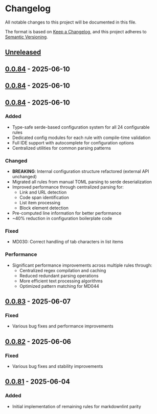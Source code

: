 # Changelog

All notable changes to this project will be documented in this file.

The format is based on [Keep a Changelog](https://keepachangelog.com/en/1.1.0/),
and this project adheres to [Semantic Versioning](https://semver.org/spec/v2.0.0.html).

## [Unreleased]

## [0.0.84] - 2025-06-10

## [0.0.84] - 2025-06-10

## [0.0.84] - 2025-06-10

### Added
- Type-safe serde-based configuration system for all 24 configurable rules
- Dedicated config modules for each rule with compile-time validation
- Full IDE support with autocomplete for configuration options
- Centralized utilities for common parsing patterns

### Changed
- **BREAKING**: Internal configuration structure refactored (external API unchanged)
- Migrated all rules from manual TOML parsing to serde deserialization
- Improved performance through centralized parsing for:
  - Link and URL detection
  - Code span identification
  - List item processing
  - Block element detection
- Pre-computed line information for better performance
- ~40% reduction in configuration boilerplate code

### Fixed
- MD030: Correct handling of tab characters in list items

### Performance
- Significant performance improvements across multiple rules through:
  - Centralized regex compilation and caching
  - Reduced redundant parsing operations
  - More efficient text processing algorithms
  - Optimized pattern matching for MD044

## [0.0.83] - 2025-06-07

### Fixed
- Various bug fixes and performance improvements

## [0.0.82] - 2025-06-06

### Fixed
- Various bug fixes and stability improvements

## [0.0.81] - 2025-06-04

### Added
- Initial implementation of remaining rules for markdownlint parity

[Unreleased]: https://github.com/rvben/rumdl/compare/v0.0.84...HEAD
[0.0.84]: https://github.com/rvben/rumdl/compare/v0.0.83...v0.0.84
[0.0.84]: https://github.com/rvben/rumdl/compare/v0.0.83...v0.0.84
[0.0.84]: https://github.com/rvben/rumdl/compare/v0.0.83...v0.0.84
[0.0.83]: https://github.com/rvben/rumdl/compare/v0.0.82...v0.0.83
[0.0.82]: https://github.com/rvben/rumdl/compare/v0.0.81...v0.0.82
[0.0.81]: https://github.com/rvben/rumdl/releases/tag/v0.0.81